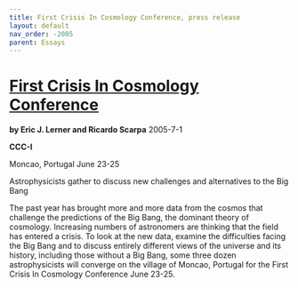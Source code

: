 ```yaml
---
title: First Crisis In Cosmology Conference, press release
layout: default
nav_order: -2005
parent: Essays
---
```


# [First Crisis In Cosmology Conference ](./alternatives-to-big-bang-at-ccc-1.pdf)
**by Eric J. Lerner and Ricardo Scarpa**
2005-7-1

**CCC-I**

Moncao, Portugal June 23-25

Astrophysicists gather to discuss new challenges and alternatives to the Big Bang

The past year has brought more and more data from the cosmos that challenge the predictions of the Big Bang, the
dominant theory of cosmology. Increasing numbers of astronomers are thinking that the field has entered a crisis. To look
at the new data, examine the difficulties facing the Big Bang and to discuss entirely different views of the universe and its
history, including those without a Big Bang, some three dozen astrophysicists will converge on the village of Moncao,
Portugal for the First Crisis In Cosmology Conference June 23-25.